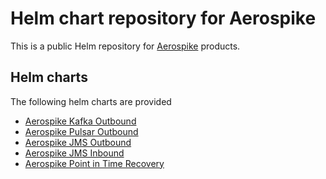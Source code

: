 # Helm chart repository for Aerospike

This is a public Helm repository for [Aerospike](https://aerospike.com/) products.

## Helm charts

The following helm charts are provided

- [Aerospike Kafka Outbound](aerospike-kafka-outbound#readme)
- [Aerospike Pulsar Outbound](aerospike-pulsar-outbound#readme)
- [Aerospike JMS Outbound](aerospike-jms-outbound#readme)
- [Aerospike JMS Inbound](aerospike-jms-inbound#readme)
- [Aerospike Point in Time Recovery](aerospike-point-in-time-recovery#readme)
